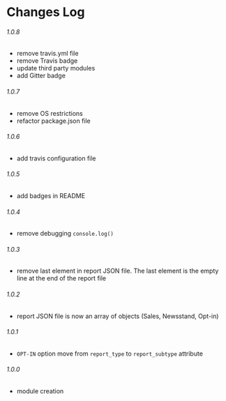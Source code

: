 # Changes Log

###### 1.0.8

* remove travis.yml file
* remove Travis badge
* update third party modules
* add Gitter badge

###### 1.0.7

* remove OS restrictions
* refactor package.json file

###### 1.0.6

* add travis configuration file

###### 1.0.5

* add badges in README

###### 1.0.4

* remove debugging `console.log()`

###### 1.0.3

* remove last element in report JSON file. The last element is the empty line at the end of the report file

###### 1.0.2

* report JSON file is now an array of objects (Sales, Newsstand, Opt-in)

###### 1.0.1

* `OPT-IN` option move from `report_type` to `report_subtype` attribute

###### 1.0.0

* module creation
